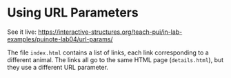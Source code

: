 # Using URL Parameters

See it live: https://interactive-structures.org/teach-pui/in-lab-examples/puinote-lab04/url-params/

The file `index.html` contains a list of links, each link corresponding to a different animal. The links all go to the same HTML page (`details.html`), but they use a different URL parameter.